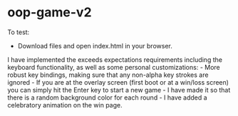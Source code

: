 # oop-game-v2

To test: 
- Download files and open index.html in your browser.

I have implemented the exceeds expectations requirements including the keyboard functionality, 
as well as some personal customizations: 
    - More robust key bindings, making sure that any non-alpha key strokes are ignored
    - If you are at the overlay screen (first boot or at a win/loss screen) you can simply hit the Enter key to start a new game
    - I have made it so that there is a random background color for each round
    - I have added a celebratory animation on the win page.
